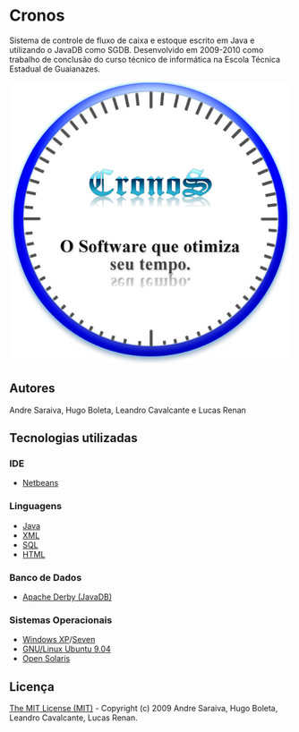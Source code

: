 # Cronos

Sistema de controle de fluxo de caixa e estoque escrito em Java e utilizando o JavaDB como SGDB.
Desenvolvido em 2009-2010 como trabalho de conclusão do curso técnico de informática na Escola Técnica Estadual de Guaianazes.

![Cronos logo](https://github.com/ETEC-de-Guaianazes/Cronos/raw/master/src/Imagens/principal%20cronos.png)

## Autores
Andre Saraiva, Hugo Boleta, Leandro Cavalcante e Lucas Renan

## Tecnologias utilizadas

### IDE
* [Netbeans](http://netbeans.org/)

### Linguagens
* [Java](https://www.java.com/)
* [XML](https://pt.wikipedia.org/wiki/XML)
* [SQL](https://pt.wikipedia.org/wiki/SQL)
* [HTML](https://pt.wikipedia.org/wiki/HTML)

### Banco de Dados
* [Apache Derby (JavaDB)](http://db.apache.org/derby/) 

### Sistemas Operacionais
* [Windows XP](https://pt.wikipedia.org/wiki/Windows_XP)/[Seven](https://pt.wikipedia.org/wiki/Windows_7)
* [GNU/Linux Ubuntu 9.04](http://old-releases.ubuntu.com/releases/9.04/)
* [Open Solaris](https://pt.wikipedia.org/wiki/OpenSolaris)

## Licença
[The MIT License (MIT)](https://opensource.org/licenses/MIT) - Copyright (c) 2009 Andre Saraiva, Hugo Boleta, Leandro Cavalcante, Lucas Renan.